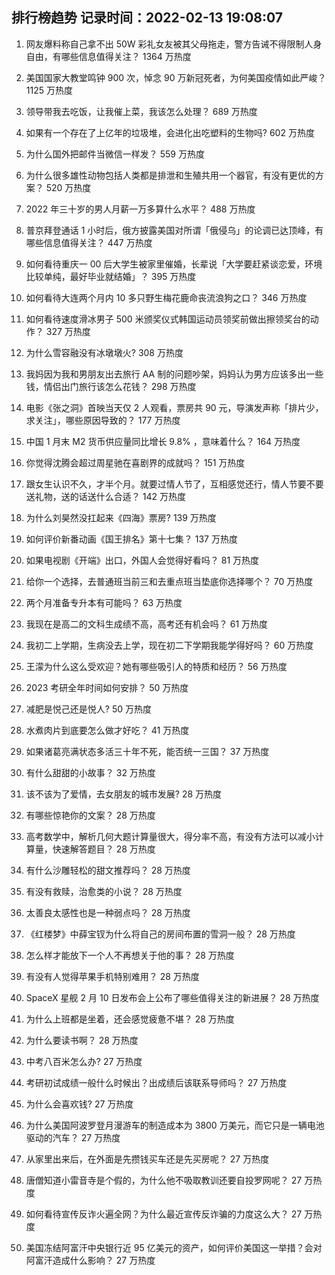 
## 排行榜趋势 记录时间：2022-02-13 19:08:07
  
  1. 网友爆料称自己拿不出 50W 彩礼女友被其父母拖走，警方告诫不得限制人身自由，有哪些信息值得关注？ 1364 万热度
    
  2. 美国国家大教堂鸣钟 900 次，悼念 90 万新冠死者，为何美国疫情如此严峻？ 1125 万热度
    
  3. 领导带我去吃饭，让我催上菜，我该怎么处理？ 689 万热度
    
  4. 如果有一个存在了上亿年的垃圾堆，会进化出吃塑料的生物吗? 602 万热度
    
  5. 为什么国外把邮件当微信一样发？ 559 万热度
    
  6. 为什么很多雄性动物包括人类都是排泄和生殖共用一个器官，有没有更优的方案？ 520 万热度
    
  7. 2022 年三十岁的男人月薪一万多算什么水平？ 488 万热度
    
  8. 普京拜登通话 1 小时后，俄方披露美国对所谓「俄侵乌」的论调已达顶峰，有哪些信息值得关注？ 447 万热度
    
  9. 如何看待重庆一 00 后大学生被家里催婚，长辈说「大学要赶紧谈恋爱，环境比较单纯，最好毕业就结婚」？ 395 万热度
    
  10. 如何看待大连两个月内 10 多只野生梅花鹿命丧流浪狗之口？ 346 万热度
    
  11. 如何看待速度滑冰男子 500 米颁奖仪式韩国运动员领奖前做出擦领奖台的动作？ 327 万热度
    
  12. 为什么雪容融没有冰墩墩火? 308 万热度
    
  13. 我妈因为我和男朋友出去旅行 AA 制的问题吵架，妈妈认为男方应该多出一些钱，情侣出门旅行该怎么花钱？ 298 万热度
    
  14. 电影《张之洞》首映当天仅 2 人观看，票房共 90 元，导演发声称「排片少，求关注」，哪些原因导致的？ 177 万热度
    
  15. 中国 1 月末 M2 货币供应量同比增长 9.8% ，意味着什么？ 164 万热度
    
  16. 你觉得沈腾会超过周星驰在喜剧界的成就吗？ 151 万热度
    
  17. 跟女生认识不久，才半个月。就要过情人节了，互相感觉还行，情人节要不要送礼物，送的话送什么合适？ 142 万热度
    
  18. 为什么刘昊然没扛起来《四海》票房? 139 万热度
    
  19. 如何评价新番动画《国王排名》第十七集？ 137 万热度
    
  20. 如果电视剧《开端》出口，外国人会觉得好看吗？ 81 万热度
    
  21. 给你一个选择，去普通班当前三和去重点班当垫底你选择哪个？ 70 万热度
    
  22. 两个月准备专升本有可能吗？ 63 万热度
    
  23. 我现在是高二的文科生成绩不高，高考还有机会吗？ 61 万热度
    
  24. 我初二上学期，生病没去上学，现在初二下学期我能学得好吗？ 60 万热度
    
  25. 王濛为什么这么受欢迎？她有哪些吸引人的特质和经历？ 56 万热度
    
  26. 2023 考研全年时间如何安排？ 50 万热度
    
  27. 减肥是悦己还是悦人? 50 万热度
    
  28. 水煮肉片到底要怎么做才好吃？ 41 万热度
    
  29. 如果诸葛亮满状态多活三十年不死，能否统一三国？ 37 万热度
    
  30. 有什么甜甜的小故事？ 32 万热度
    
  31. 该不该为了爱情，去女朋友的城市发展? 28 万热度
    
  32. 有哪些惊艳你的文案？ 28 万热度
    
  33. 高考数学中，解析几何大题计算量很大，得分率不高，有没有方法可以减小计算量，快速解答题目？ 28 万热度
    
  34. 有什么沙雕轻松的甜文推荐吗？ 28 万热度
    
  35. 有没有救赎，治愈类的小说？ 28 万热度
    
  36. 太善良太感性也是一种弱点吗？ 28 万热度
    
  37. 《红楼梦》中薛宝钗为什么将自己的房间布置的雪洞一般？ 28 万热度
    
  38. 怎么样才能放下一个人不再想关于他的事？ 28 万热度
    
  39. 有没有人觉得苹果手机特别难用？ 28 万热度
    
  40. SpaceX 星舰 2 月 10 日发布会上公布了哪些值得关注的新进展？ 28 万热度
    
  41. 为什么上班都是坐着，还会感觉疲惫不堪？ 28 万热度
    
  42. 为什么要读书啊？ 28 万热度
    
  43. 中考八百米怎么办? 27 万热度
    
  44. 考研初试成绩一般什么时候出？出成绩后该联系导师吗？ 27 万热度
    
  45. 为什么会喜欢钱? 27 万热度
    
  46. 为什么美国阿波罗登月漫游车的制造成本为 3800 万美元，而它只是一辆电池驱动的汽车？ 27 万热度
    
  47. 从家里出来后，在外面是先攒钱买车还是先买房呢？ 27 万热度
    
  48. 唐僧知道小雷音寺是个假的，为什么他不吸取教训还要自投罗网呢？ 27 万热度
    
  49. 如何看待宣传反诈火遍全网？为什么最近宣传反诈骗的力度这么大？ 27 万热度
    
  50. 美国冻结阿富汗中央银行近 95 亿美元的资产，如何评价美国这一举措？会对阿富汗造成什么影响？ 27 万热度
    